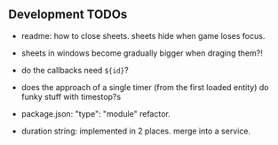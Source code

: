 ## Development TODOs

- readme: how to close sheets. sheets hide when game loses focus.

- sheets in windows become gradually bigger when draging them?!

- do the callbacks need `${id}`?

- does the approach of a single timer (from the first loaded entity) do funky stuff with timestop?s

- package.json: "type": "module" refactor.

- duration string: implemented in 2 places. merge into a service.
